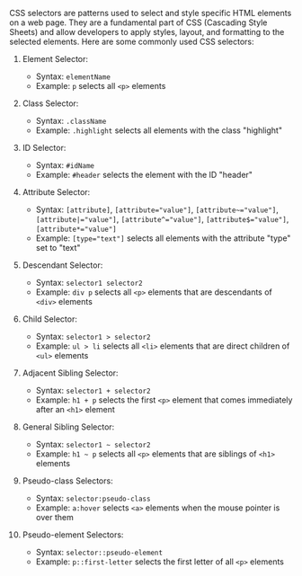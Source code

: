 CSS selectors are patterns used to select and style specific HTML elements on a web page. They are a fundamental part of CSS (Cascading Style Sheets) and allow developers to apply styles, layout, and formatting to the selected elements. Here are some commonly used CSS selectors:

1. Element Selector:
   - Syntax: `elementName`
   - Example: `p` selects all `<p>` elements

2. Class Selector:
   - Syntax: `.className`
   - Example: `.highlight` selects all elements with the class "highlight"

3. ID Selector:
   - Syntax: `#idName`
   - Example: `#header` selects the element with the ID "header"

4. Attribute Selector:
   - Syntax: `[attribute]`, `[attribute="value"]`, `[attribute~="value"]`, `[attribute|="value"]`, `[attribute^="value"]`, `[attribute$="value"]`, `[attribute*="value"]`
   - Example: `[type="text"]` selects all elements with the attribute "type" set to "text"

5. Descendant Selector:
   - Syntax: `selector1 selector2`
   - Example: `div p` selects all `<p>` elements that are descendants of `<div>` elements

6. Child Selector:
   - Syntax: `selector1 > selector2`
   - Example: `ul > li` selects all `<li>` elements that are direct children of `<ul>` elements

7. Adjacent Sibling Selector:
   - Syntax: `selector1 + selector2`
   - Example: `h1 + p` selects the first `<p>` element that comes immediately after an `<h1>` element

8. General Sibling Selector:
   - Syntax: `selector1 ~ selector2`
   - Example: `h1 ~ p` selects all `<p>` elements that are siblings of `<h1>` elements

9. Pseudo-class Selectors:
   - Syntax: `selector:pseudo-class`
   - Example: `a:hover` selects `<a>` elements when the mouse pointer is over them

10. Pseudo-element Selectors:
    - Syntax: `selector::pseudo-element`
    - Example: `p::first-letter` selects the first letter of all `<p>` elements
